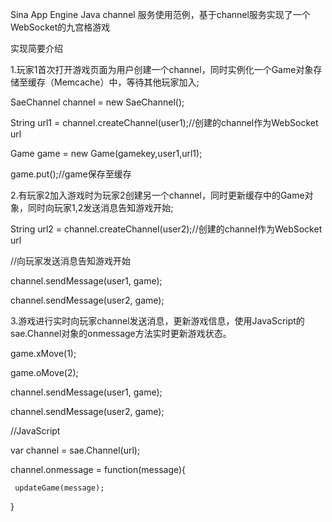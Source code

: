 Sina App Engine Java channel 服务使用范例，基于channel服务实现了一个WebSocket的九宫格游戏

实现简要介绍

1.玩家1首次打开游戏页面为用户创建一个channel，同时实例化一个Game对象存储至缓存（Memcache）中，等待其他玩家加入;


 SaeChannel channel = new SaeChannel();
 
 String url1 = channel.createChannel(user1);//创建的channel作为WebSocket url
 
 Game game = new Game(gamekey,user1,url1);
 
 game.put();//game保存至缓存
 
 
2.有玩家2加入游戏时为玩家2创建另一个channel，同时更新缓存中的Game对象，同时向玩家1,2发送消息告知游戏开始;

 String url2 = channel.createChannel(user2);//创建的channel作为WebSocket url
 
 //向玩家发送消息告知游戏开始
 
 channel.sendMessage(user1, game);
 
 channel.sendMessage(user2, game);
 
 
3.游戏进行实时向玩家channel发送消息，更新游戏信息，使用JavaScript的sae.Channel对象的onmessage方法实时更新游戏状态。

 game.xMove(1);
 
 game.oMove(2);
 
 channel.sendMessage(user1, game);
 
 channel.sendMessage(user2, game);
 
 //JavaScript
 
 var channel = sae.Channel(url);
 
 channel.onmessage = function(message){
 
 	 updateGame(message);
 	 
 }
 
